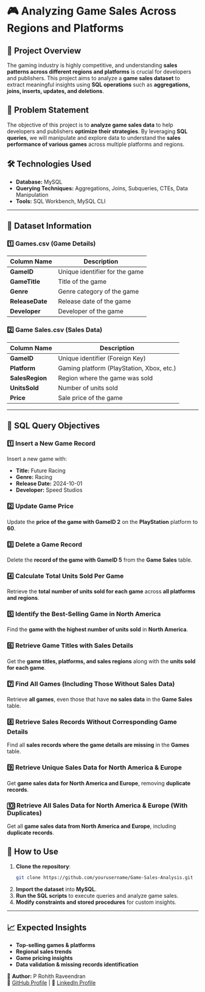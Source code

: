 # 🎮 Analyzing Game Sales Across Regions and Platforms

## 📌 Project Overview
The gaming industry is highly competitive, and understanding **sales patterns across different regions and platforms** is crucial for developers and publishers. This project aims to analyze a **game sales dataset** to extract meaningful insights using **SQL operations** such as **aggregations, joins, inserts, updates, and deletions**.

## 🎯 Problem Statement
The objective of this project is to **analyze game sales data** to help developers and publishers **optimize their strategies**. By leveraging **SQL queries**, we will manipulate and explore data to understand the **sales performance of various games** across multiple platforms and regions.

## 🛠️ Technologies Used
- **Database:** MySQL
- **Querying Techniques:** Aggregations, Joins, Subqueries, CTEs, Data Manipulation
- **Tools:** SQL Workbench, MySQL CLI

---

## 📂 Dataset Information
### **1️⃣ Games.csv** (Game Details)
| Column Name    | Description                        |
|---------------|------------------------------------|
| **GameID**     | Unique identifier for the game    |
| **GameTitle**  | Title of the game                |
| **Genre**      | Genre category of the game       |
| **ReleaseDate** | Release date of the game        |
| **Developer**  | Developer of the game           |

### **2️⃣ Game Sales.csv** (Sales Data)
| Column Name    | Description                        |
|---------------|------------------------------------|
| **GameID**     | Unique identifier (Foreign Key)  |
| **Platform**   | Gaming platform (PlayStation, Xbox, etc.) |
| **SalesRegion** | Region where the game was sold |
| **UnitsSold**  | Number of units sold            |
| **Price**      | Sale price of the game          |

---

## 🚀 SQL Query Objectives

### **1️⃣ Insert a New Game Record**
Insert a new game with:
- **Title:** Future Racing
- **Genre:** Racing
- **Release Date:** 2024-10-01
- **Developer:** Speed Studios

### **2️⃣ Update Game Price**
Update the **price of the game with GameID 2** on the **PlayStation** platform to **60**.

### **3️⃣ Delete a Game Record**
Delete the **record of the game with GameID 5** from the **Game Sales** table.

### **4️⃣ Calculate Total Units Sold Per Game**
Retrieve the **total number of units sold for each game** across **all platforms and regions**.

### **5️⃣ Identify the Best-Selling Game in North America**
Find the **game with the highest number of units sold** in **North America**.

### **6️⃣ Retrieve Game Titles with Sales Details**
Get the **game titles, platforms, and sales regions** along with the **units sold for each game**.

### **7️⃣ Find All Games (Including Those Without Sales Data)**
Retrieve **all games**, even those that have **no sales data** in the **Game Sales** table.

### **8️⃣ Retrieve Sales Records Without Corresponding Game Details**
Find all **sales records where the game details are missing** in the **Games** table.

### **9️⃣ Retrieve Unique Sales Data for North America & Europe**
Get **game sales data for North America and Europe**, removing **duplicate records**.

### **🔟 Retrieve All Sales Data for North America & Europe (With Duplicates)**
Get all **game sales data from North America and Europe**, including **duplicate records**.



## 🚀 How to Use
1. **Clone the repository**:
   ```sh
   git clone https://github.com/yourusername/Game-Sales-Analysis.git
   ```
2. **Import the dataset** into **MySQL**.
3. **Run the SQL scripts** to execute queries and analyze game sales.
4. **Modify constraints and stored procedures** for custom insights.

---

## 📈 Expected Insights
- **Top-selling games & platforms**
- **Regional sales trends**
- **Game pricing insights**
- **Data validation & missing records identification**


📌 **Author:** P Rohith Raveendran  
🔗 [GitHub Profile](https://github.com/rohithr2511) | 🔗 [LinkedIn Profile](https://www.linkedin.com/in/p-rohith-raveendran-dataanalyst/)  

